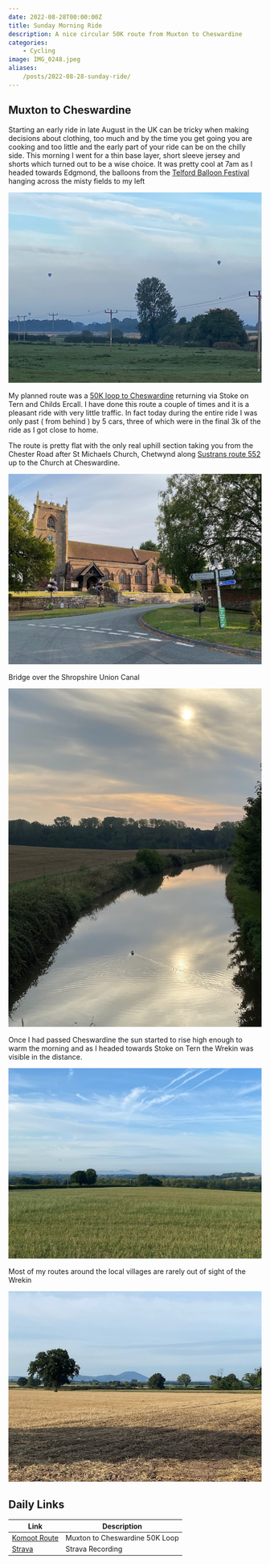 ```yaml
---
date: 2022-08-28T00:00:00Z
title: Sunday Morning Ride
description: A nice circular 50K route from Muxton to Cheswardine
categories:
    - Cycling
image: IMG_0248.jpeg
aliases:
    /posts/2022-08-28-sunday-ride/
---
```

## Muxton to Cheswardine

Starting an early ride in late August in the UK can be tricky when making decisions about clothing, too much and by the time you get going you are cooking and too little and the early part of your ride can be on the chilly side. This morning I went for a thin base layer, short sleeve jersey and shorts which turned out to be a wise choice. It was pretty cool at 7am as I headed towards Edgmond, the balloons from the [Telford Balloon Festival](https://www.bbc.co.uk/news/uk-england-shropshire-62689463) hanging across the misty fields to my left

![Balloons](IMG_0240.jpeg "Balloons")

My planned route was a [50K loop to Cheswardine](https://www.komoot.com/tour/905565828) returning via Stoke on Tern and Childs Ercall. I have done this route a couple of times and it is a pleasant ride with very little traffic. In fact today during the entire ride I was only past ( from behind ) by 5 cars, three of which were in the final 3k of the ride as I got close to home.

The route is pretty flat with the only real uphill section taking you from the Chester Road after St Michaels Church, Chetwynd along [Sustrans route 552](https://travelshropshire.co.uk/cycle/cycle-routes/national-cycle-network/regional-cycle-route-75.aspx) up to the Church at Cheswardine.

![Church at Cheswardine](IMG_0245.jpeg "Church at Cheswardine")

Bridge over the Shropshire Union Canal

![Bridge over Shropshire Union Canal](IMG_0242.jpeg "Bridge over Shropshire Union Canal")

Once I had passed Cheswardine the sun started to rise high enough to warm the morning and as I headed towards Stoke on Tern the Wrekin was visible in the distance.

![Wrekin from Cheswardine](IMG_0246.jpeg)

Most of my routes around the local villages are rarely out of sight of the Wrekin

![Wrekin from Edgmond](IMG_0248.jpeg)


## Daily Links

|Link|Description|
|--------|----|
|[Komoot Route]([url](https://www.komoot.com/tour/905565828))| Muxton to Cheswardine 50K Loop |
|[Strava](https://www.strava.com/activities/7712624209)| Strava Recording |